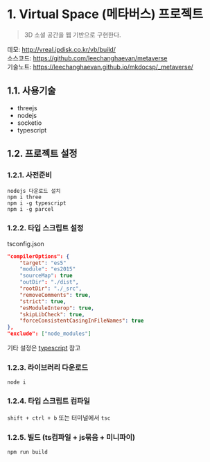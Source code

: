 # 1. Virtual Space (메타버스) 프로젝트

> 3D 소셜 공간을 웹 기반으로 구현한다.

데모: <http://vreal.ipdisk.co.kr/vb/build/>  
소스코드: <https://github.com/leechanghaevan/metaverse>  
기술노트: <https://leechanghaevan.github.io/mkdocsp/_metaverse/>

## 1.1. 사용기술

- threejs
- nodejs
- socketio
- typescript

## 1.2. 프로젝트 설정

### 1.2.1. 사전준비

`nodejs 다운로드 설치`  
`npm i three`  
`npm i -g typescript`  
`npm i -g parcel`

### 1.2.2. 타입 스크립트 설정

tsconfig.json

```json
"compilerOptions": {
    "target": "es5"
    "module": "es2015"
    "sourceMap": true
    "outDir": "./dist",
    "rootDir": "./_src",
    "removeComments": true,
    "strict": true,
    "esModuleInterop": true,
    "skipLibCheck": true,
    "forceConsistentCasingInFileNames": true
},
"exclude": ["node_modules"]
```

기타 설정은 [typescript](typescript.md) 참고

### 1.2.3. 라이브러리 다운로드

`node i`

### 1.2.4. 타입 스크립트 컴파일

`shift + ctrl + b` 또는 터미널에서 `tsc`

### 1.2.5. 빌드 (ts컴파일 + js묶음 + 미니파이)

`npm run build`

